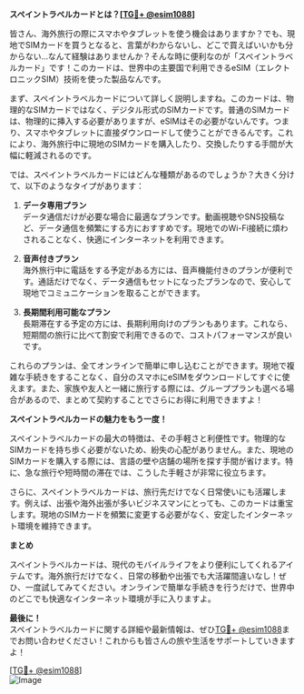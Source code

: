 **スペイントラベルカードとは？[[TG💪+ @esim1088](https://t.me/s/esim1088)]**

皆さん、海外旅行の際にスマホやタブレットを使う機会はありますか？でも、現地でSIMカードを買うとなると、言葉がわからないし、どこで買えばいいかも分からない…なんて経験はありませんか？そんな時に便利なのが「スペイントラベルカード」です！このカードは、世界中の主要国で利用できるeSIM（エレクトロニックSIM）技術を使った製品なんです。

まず、スペイントラベルカードについて詳しく説明しますね。このカードは、物理的なSIMカードではなく、デジタル形式のSIMカードです。普通のSIMカードは、物理的に挿入する必要がありますが、eSIMはその必要がないんです。つまり、スマホやタブレットに直接ダウンロードして使うことができるんです。これにより、海外旅行中に現地のSIMカードを購入したり、交換したりする手間が大幅に軽減されるのです。

では、スペイントラベルカードにはどんな種類があるのでしょうか？大きく分けて、以下のようなタイプがあります：

1. **データ専用プラン**  
   データ通信だけが必要な場合に最適なプランです。動画視聴やSNS投稿など、データ通信を頻繁にする方におすすめです。現地でのWi-Fi接続に煩わされることなく、快適にインターネットを利用できます。

2. **音声付きプラン**  
   海外旅行中に電話をする予定がある方には、音声機能付きのプランが便利です。通話だけでなく、データ通信もセットになったプランなので、安心して現地でコミュニケーションを取ることができます。

3. **長期間利用可能なプラン**  
   長期滞在する予定の方には、長期利用向けのプランもあります。これなら、短期間の旅行に比べて割安で利用できるので、コストパフォーマンスが良いです。

これらのプランは、全てオンラインで簡単に申し込むことができます。現地で複雑な手続きをすることなく、自分のスマホにeSIMをダウンロードしてすぐに使えます。また、家族や友人と一緒に旅行する際には、グループプランも選べる場合があるので、まとめて契約することでさらにお得に利用できますよ！

**スペイントラベルカードの魅力をもう一度！**

スペイントラベルカードの最大の特徴は、その手軽さと利便性です。物理的なSIMカードを持ち歩く必要がないため、紛失の心配がありません。また、現地のSIMカードを購入する際には、言語の壁や店舗の場所を探す手間が省けます。特に、急な旅行や短時間の滞在では、こうした手軽さが非常に役立ちます。

さらに、スペイントラベルカードは、旅行先だけでなく日常使いにも活躍します。例えば、出張や海外出張が多いビジネスマンにとっても、このカードは重宝します。現地のSIMカードを頻繁に変更する必要がなく、安定したインターネット環境を維持できます。

**まとめ**

スペイントラベルカードは、現代のモバイルライフをより便利にしてくれるアイテムです。海外旅行だけでなく、日常の移動や出張でも大活躍間違いなし！ぜひ、一度試してみてください。オンラインで簡単な手続きを行うだけで、世界中のどこでも快適なインターネット環境が手に入りますよ。

**最後に！**  
スペイントラベルカードに関する詳細や最新情報は、ぜひ[TG💪+ @esim1088](https://t.me/s/esim1088)までお問い合わせください！これからも皆さんの旅や生活をサポートしていきますよ！

[[TG💪+ @esim1088](https://t.me/s/esim1088)]  
![Image](https://i.postimg.cc/Y0z9fWf4/image.png)